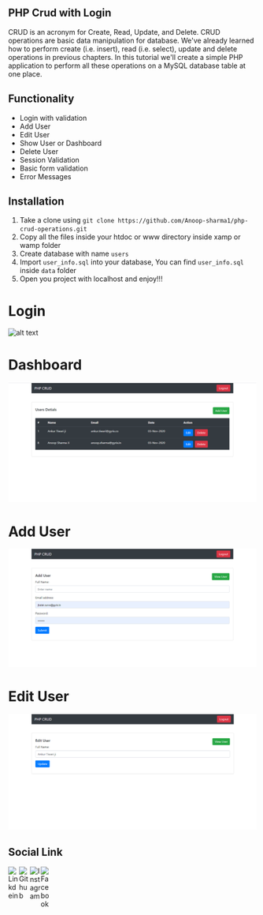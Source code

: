 ## PHP Crud with Login

CRUD is an acronym for Create, Read, Update, and Delete. CRUD operations are basic data manipulation for database. We've already learned how to perform create (i.e. insert), read (i.e. select), update and delete operations in previous chapters. In this tutorial we'll create a simple PHP application to perform all these operations on a MySQL database table at one place.

## Functionality

- Login with validation 
- Add User 
- Edit User
- Show User or Dashboard
- Delete User
- Session Validation 
- Basic form validation
- Error Messages 

## Installation
1. Take a clone using `git clone https://github.com/Anoop-sharma1/php-crud-operations.git`
2. Copy all the files inside your htdoc or www directory inside xamp or wamp folder
3. Create database with name `users`
4. Import `user_info.sql` into your database, You can find `user_info.sql` inside `data` folder
5. Open you project with localhost and enjoy!!!

# Login
![alt text](https://github.com/Anoop-sharma1/php-crud-operations/blob/master/screenshot/login.png?raw=true)

# Dashboard
![alt text](https://github.com/ankur-tiwari/php-crud-with-login/blob/master/screenshot/dashboard.png?raw=true)

# Add User
![alt text](https://github.com/ankur-tiwari/php-crud-with-login/blob/master/screenshot/add-user.png?raw=true)

# Edit User
![alt text](https://github.com/ankur-tiwari/php-crud-with-login/blob/master/screenshot/edit-user.png?raw=true)


## Social Link

<a href="https://www.linkedin.com/in/anoop-sharma-27a90a143/">
  <img align="left" alt="Linkdein" width="22px" src="https://cdn.jsdelivr.net/npm/simple-icons@v3/icons/linkedin.svg" />
</a>
<a href="https://github.com/Anoop-sharma1/">
  <img align="left" alt="Github" width="22px" src="https://img.icons8.com/fluent/48/000000/github.png"/>
</a>
<a href="https://www.instagram.com/_anoopsharma_/">
  <img align="left" alt="Instagram" width="22px" src="https://img.icons8.com/nolan/64/instagram-new.png"/>
</a>
<a href="https://www.facebook.com/sanoop64/">
  <img align="left" alt="Facebook" width="22px" src="https://img.icons8.com/android/24/000000/facebook.png"/>


